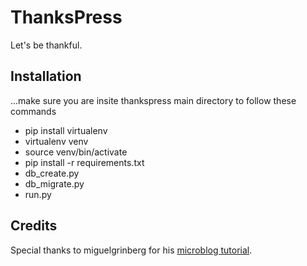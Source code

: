 ThanksPress
===========

Let's be thankful.

Installation
------------

...make sure you are insite thankspress main directory to follow these commands
- pip install virtualenv
- virtualenv venv
- source venv/bin/activate
- pip install -r requirements.txt
- db_create.py
- db_migrate.py
- run.py

Credits
------------

Special thanks to miguelgrinberg for his [microblog tutorial](https://github.com/miguelgrinberg/microblog).
